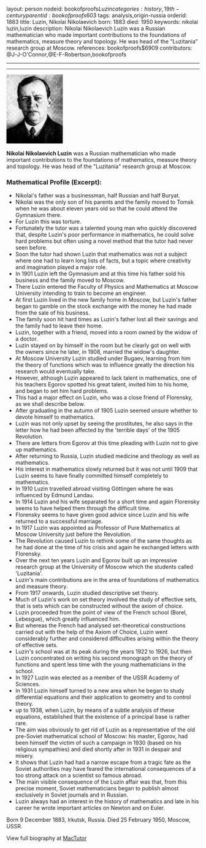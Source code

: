layout: person
nodeid: bookofproofs$Luzin
categories: history,19th-century
parentid: bookofproofs$603
tags: analysis,origin-russia
orderid: 1883
title: Luzin, Nikolai Nikolaevich
born: 1883
died: 1950
keywords: nikolai luzin,luzin
description: Nikolai Nikolaevich Luzin was a Russian mathematician who made important contributions to the foundations of mathematics, measure theory and topology. He was head of the "Luzitania" research group at Moscow.
references: bookofproofs$6909
contributors: @J-J-O'Connor,@E-F-Robertson,bookofproofs

---



---

![Luzin.jpg](https://github.com/bookofproofs/bookofproofs.github.io/blob/main/_sources/_assets/images/portraits/Luzin.jpg?raw=true)

**Nikolai Nikolaevich Luzin** was a Russian mathematician who made important contributions to the foundations of mathematics, measure theory and topology. He was head of the "Luzitania" research group at Moscow.

### Mathematical Profile (Excerpt):
* Nikolai's father was a businessman, half Russian and half Buryat.
* Nikolai was the only son of his parents and the family moved to Tomsk when he was about eleven years old so that he could attend the Gymnasium there.
* For Luzin this was torture.
* Fortunately the tutor was a talented young man who quickly discovered that, despite Luzin's poor performance in mathematics, he could solve hard problems but often using a novel method that the tutor had never seen before.
* Soon the tutor had shown Luzin that mathematics was not a subject where one had to learn long lists of facts, but a topic where creativity and imagination played a major role.
* In 1901 Luzin left the Gymnasium and at this time his father sold his business and the family moved to Moscow.
* There Luzin entered the Faculty of Physics and Mathematics at Moscow University intending to train to become an engineer.
* At first Luzin lived in the new family home in Moscow, but Luzin's father began to gamble on the stock exchange with the money he had made from the sale of his business.
* The family soon hit hard times as Luzin's father lost all their savings and the family had to leave their home.
* Luzin, together with a friend, moved into a room owned by the widow of a doctor.
* Luzin stayed on by himself in the room but he clearly got on well with the owners since he later, in 1908, married the widow's daughter.
* At Moscow University Luzin studied under Bugaev, learning from him the theory of functions which was to influence greatly the direction his research would eventually take.
* However, although Luzin appeared to lack talent in mathematics, one of his teachers Egorov spotted his great talent, invited him to his home, and began to set him hard problems.
* This had a major effect on Luzin, who was a close friend of Florensky, as we shall describe below.
* After graduating in the autumn of 1905 Luzin seemed unsure whether to devote himself to mathematics.
* Luzin was not only upset by seeing the prostitutes, he also says in the letter how he had been affected by the 'terrible days' of the 1905 Revolution.
* There are letters from Egorov at this time pleading with Luzin not to give up mathematics.
* After returning to Russia, Luzin studied medicine and theology as well as mathematics.
* His interest in mathematics slowly returned but it was not until 1909 that Luzin seems to have finally committed himself completely to mathematics.
* In 1910 Luzin travelled abroad visiting Göttingen where he was influenced by Edmund Landau.
* In 1914 Luzin and his wife separated for a short time and again Florensky seems to have helped them through the difficult time.
* Florensky seems to have given good advice since Luzin and his wife returned to a successful marriage.
* In 1917 Luzin was appointed as Professor of Pure Mathematics at Moscow University just before the Revolution.
* The Revolution caused Luzin to rethink some of the same thoughts as he had done at the time of his crisis and again he exchanged letters with Florensky.
* Over the next ten years Luzin and Egorov built up an impressive research group at the University of Moscow which the students called 'Luzitania'.
* Luzin's main contributions are in the area of foundations of mathematics and measure theory.
* From 1917 onwards, Luzin studied descriptive set theory.
* Much of Luzin's work on set theory involved the study of effective sets, that is sets which can be constructed without the axiom of choice.
* Luzin proceeded from the point of view of the French school (Borel, Lebesgue), which greatly influenced him.
* But whereas the French had analysed set-theoretical constructions carried out with the help of the Axiom of Choice, Luzin went considerably further and considered difficulties arising within the theory of effective sets.
* Luzin's school was at its peak during the years 1922 to 1926, but then Luzin concentrated on writing his second monograph on the theory of functions and spent less time with the young mathematicians in the school.
* In 1927 Luzin was elected as a member of the USSR Academy of Sciences.
* In 1931 Luzin himself turned to a new area when he began to study differential equations and their application to geometry and to control theory.
* up to 1938, when Luzin, by means of a subtle analysis of these equations, established that the existence of a principal base is rather rare.
* The aim was obviously to get rid of Luzin as a representative of the old pre-Soviet mathematical school of Moscow: his master, Egorov, had been himself the victim of such a campaign in 1930 (based on his religious sympathies) and died shortly after in 1931 in despair and misery.
* It shows that Luzin had had a narrow escape from a tragic fate as the Soviet authorities may have feared the international consequences of a too strong attack on a scientist so famous abroad.
* The main visible consequence of the Luzin affair was that, from this precise moment, Soviet mathematicians began to publish almost exclusively in Soviet journals and in Russian.
* Luzin always had an interest in the history of mathematics and late in his career he wrote important articles on Newton and on Euler.

Born 9 December 1883, Irkutsk, Russia. Died 25 February 1950, Moscow, USSR.

View full biography at [MacTutor](https://mathshistory.st-andrews.ac.uk/Biographies/Luzin/)
